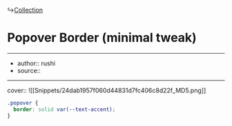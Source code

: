 ↪[Collection](Collection.md)

# Popover Border (minimal tweak)

---

- author:: rushi
- source::

---

cover:: ![[Snippets/24dab1957f060d44831d7fc406c8d22f_MD5.png]]

```css
.popover {
  border: solid var(--text-accent);
}
```
